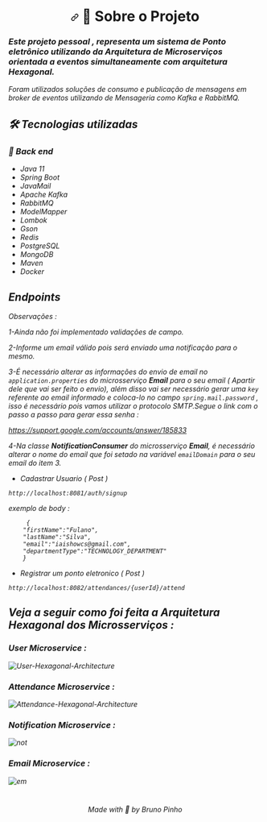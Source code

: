 <h1 align="center"><a id="user-content---sobre-o-projeto-" class="anchor" aria-hidden="true" href="#--sobre-o-projeto-"><svg class="octicon octicon-link" viewBox="0 0 16 16" version="1.1" width="16" height="16" aria-hidden="true"><path fill-rule="evenodd" d="M7.775 3.275a.75.75 0 001.06 1.06l1.25-1.25a2 2 0 112.83 2.83l-2.5 2.5a2 2 0 01-2.83 0 .75.75 0 00-1.06 1.06 3.5 3.5 0 004.95 0l2.5-2.5a3.5 3.5 0 00-4.95-4.95l-1.25 1.25zm-4.69 9.64a2 2 0 010-2.83l2.5-2.5a2 2 0 012.83 0 .75.75 0 001.06-1.06 3.5 3.5 0 00-4.95 0l-2.5 2.5a3.5 3.5 0 004.95 4.95l1.25-1.25a.75.75 0 00-1.06-1.06l-1.25 1.25a2 2 0 01-2.83 0z"></path></svg></a> <g-emoji class="g-emoji" alias="computer" fallback-src="https://github.githubassets.com/images/icons/emoji/unicode/1f4bb.png">🎯</g-emoji> Sobre o Projeto </h1>

### <i>Este projeto  pessoal , representa um sistema de Ponto eletrônico utilizando da Arquitetura de Microserviços orientada a eventos simultaneamente com arquitetura Hexagonal.
Foram utilizados soluções de consumo e publicação de mensagens em broker de eventos utilizando de Mensageria como Kafka e RabbitMQ.


## 🛠 Tecnologias utilizadas

### 🧱 Back end

- Java 11
- Spring Boot
- JavaMail
- Apache Kafka
- RabbitMQ
- ModelMapper
- Lombok
- Gson
- Redis
- PostgreSQL
- MongoDB
- Maven
- Docker
 

 
## Endpoints 
 
 Observações :
 
 1-Ainda não foi implementado validações de campo.
 
 2-Informe um email válido pois será enviado uma notificação para o mesmo.
 
 3-É necessário alterar as informações do envio de email no <code>application.properties</code> do microsserviço **Email** para o seu email ( Apartir dele  que vai ser feito o envio), além disso vai ser necessário gerar uma <code>key</code> referente ao email informado e coloca-lo no campo <code>spring.mail.password</code> , isso é necessário pois vamos utilizar o protocolo SMTP.Segue o link com o passo a passo para gerar essa senha :
 
 https://support.google.com/accounts/answer/185833
 
 4-Na classe **NotificationConsumer** do microsserviço **Email**, é necessário alterar o nome do email que foi setado na variável <code>emailDomain</code> para o seu email do item 3.
 
 
 - Cadastrar Usuario ( Post )
 
 <code>http://localhost:8081/auth/signup</code>
 
 exemplo de body :
 
         {
        "firstName":"Fulano",
        "lastName":"Silva",
        "email":"iaishowcs@gmail.com",
        "departmentType":"TECHNOLOGY_DEPARTMENT"
        }
 
- Registrar um ponto eletronico  ( Post )
 
 <code>http://localhost:8082/attendances/{userId}/attend</code>

## Veja a seguir como foi feita a Arquitetura Hexagonal dos Microsserviços :

### User Microservice :


![User-Hexagonal-Architecture](https://user-images.githubusercontent.com/60756219/152538711-144abc5c-5665-4d93-a7ee-dcaa4234ba53.png)



### Attendance Microservice :


![Attendance-Hexagonal-Architecture](https://user-images.githubusercontent.com/60756219/152538961-2899cc27-9579-428d-8087-5f8bb98a48cf.png)



### Notification Microservice :


![not](https://user-images.githubusercontent.com/60756219/152558567-1e3cb912-cd82-4b7d-a103-60f6077d9c8b.png)



### Email Microservice :
 
 ![em](https://user-images.githubusercontent.com/60756219/152559659-0564f77c-094c-4a21-becd-64c6e169f005.png)





 #
      
<p align="center">Made with <g-emoji class="g-emoji" alias="green_heart" fallback-src="https://github.githubassets.com/images/icons/emoji/unicode/1f49a.png">💚</g-emoji> by Bruno Pinho</p>
      
 #
